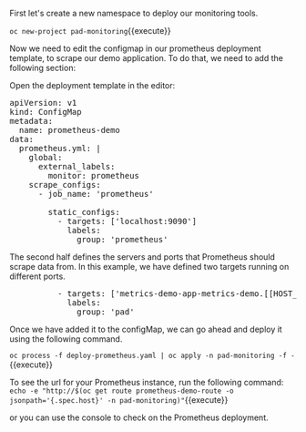 

First let's create a new namespace to deploy our monitoring tools.

`oc new-project pad-monitoring`{{execute}}

Now we need to edit the configmap in our prometheus deployment template, to scrape our demo application.
To do that, we need to add the following section:

Open the deployment template in the editor:

<pre class="file" data-filename="prometheus-configmap.yaml" data-target="replace">
apiVersion: v1
kind: ConfigMap
metadata:
  name: prometheus-demo
data:
  prometheus.yml: |
    global:
      external_labels:
        monitor: prometheus
    scrape_configs:
      - job_name: 'prometheus'

        static_configs:
          - targets: ['localhost:9090']
            labels:
              group: 'prometheus'
</pre>

The second half defines the servers and ports that Prometheus should scrape data from. In this example, we have defined two targets running on different ports.

<pre class="file" data-filename="prometheus-configmap.yaml">
          - targets: ['metrics-demo-app-metrics-demo.[[HOST_SUBDOMAIN]]-80-[[KATACODA_HOST]].environments.katacoda.com']
            labels:
              group: 'pad'
</pre>

Once we have added it to the configMap, we can go ahead and deploy it using the following command.

`oc process -f deploy-prometheus.yaml | oc apply -n pad-monitoring -f -`{{execute}}

To see the url for your Prometheus instance, run the following command:
`echo -e "http://$(oc get route prometheus-demo-route -o jsonpath='{.spec.host}' -n pad-monitoring)"`{{execute}}

or you can use the console to check on the Prometheus deployment.
